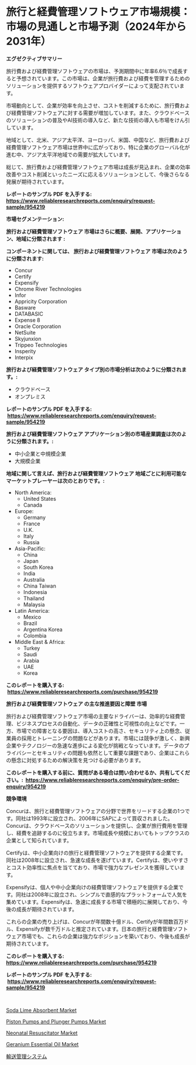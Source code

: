 <p><h1>旅行と経費管理ソフトウェア市場規模：市場の見通しと市場予測（2024年から2031年）</h1></p><p><strong>エグゼクティブサマリー</strong></p>
<p><p>旅行費および経費管理ソフトウェアの市場は、予測期間中に年率6.6％で成長すると予想されています。この市場は、企業が旅行費および経費を管理するためのソリューションを提供するソフトウェアプロバイダーによって支配されています。</p><p>市場動向として、企業が効率を向上させ、コストを削減するために、旅行費および経費管理ソフトウェアに対する需要が増加しています。また、クラウドベースのソリューションの普及やAI技術の導入など、新たな技術の導入も市場をけん引しています。</p><p>地域として、北米、アジア太平洋、ヨーロッパ、米国、中国など、旅行費および経費管理ソフトウェア市場は世界中に広がっており、特に企業のグローバル化が進む中、アジア太平洋地域での需要が拡大しています。</p><p>総じて、旅行費および経費管理ソフトウェア市場は成長が見込まれ、企業の効率改善やコスト削減といったニーズに応えるソリューションとして、今後さらなる発展が期待されています。</p></p>
<p><strong>レポートのサンプル PDF を入手する: <a href="https://www.reliableresearchreports.com/enquiry/request-sample/954219">https://www.reliableresearchreports.com/enquiry/request-sample/954219</a></strong></p>
<p><strong>市場セグメンテーション:</strong></p>
<p><strong> 旅行および経費管理ソフトウェア 市場はさらに概要、展開、アプリケーション、地域に分類されます :</strong></p>
<p><strong>コンポーネントに関しては、 旅行および経費管理ソフトウェア 市場は次のように分類されます: &nbsp;</strong></p>
<p><ul><li>Concur</li><li>Certify</li><li>Expensify</li><li>Chrome River Technologies</li><li>Infor</li><li>Appricity Corporation</li><li>Basware</li><li>DATABASIC</li><li>Expense 8</li><li>Oracle Corporation</li><li>NetSuite</li><li>Skyjunxion</li><li>Trippeo Technologies</li><li>Insperity</li><li>Interpix</li></ul></p>
<p><strong> 旅行および経費管理ソフトウェア タイプ別の市場分析は次のように分類されます。:</strong></p>
<p><ul><li>クラウドベース</li><li>オンプレミス</li></ul></p>
<p><strong>レポートのサンプル PDF を入手する: &nbsp;<a href="https://www.reliableresearchreports.com/enquiry/request-sample/954219">https://www.reliableresearchreports.com/enquiry/request-sample/954219</a></strong></p>
<p><strong> 旅行および経費管理ソフトウェア アプリケーション別の市場産業調査は次のように分類されます。:</strong></p>
<p><ul><li>中小企業と中規模企業</li><li>大規模企業</li></ul></p>
<p><strong>地域に関して言えば、旅行および経費管理ソフトウェア 地域ごとに利用可能なマーケットプレーヤーは次のとおりです。:</strong></p>
<p><ul>
    <li>
        North America:
        <ul>
            <li>United States</li>
            <li>Canada</li>
        </ul>
    </li>
    <li>
        Europe:
        <ul>
            <li>Germany</li>
            <li>France</li>
            <li>U.K.</li>
            <li>Italy</li>
            <li>Russia</li>
        </ul>
    </li>
    <li>
        Asia-Pacific:
        <ul>
            <li>China</li>
            <li>Japan</li>
            <li>South Korea</li>
            <li>India</li>
            <li>Australia</li>
            <li>China Taiwan</li>
            <li>Indonesia</li>
            <li>Thailand</li>
            <li>Malaysia</li>
        </ul>
    </li>
    <li>
        Latin America:
        <ul>
            <li>Mexico</li>
            <li>Brazil</li>
            <li>Argentina Korea</li>
            <li>Colombia</li>
        </ul>
    </li>
    <li>
        Middle East & Africa:
        <ul>
            <li>Turkey</li>
            <li>Saudi</li>
            <li>Arabia</li>
            <li>UAE</li>
            <li>Korea</li>
        </ul>
    </li>
    </ul></p>
<p><strong>このレポートを購入する: &nbsp;<a href="https://www.reliableresearchreports.com/purchase/954219">https://www.reliableresearchreports.com/purchase/954219</a></strong></p>
<p><strong>旅行および経費管理ソフトウェア の主な推進要因と障壁 市場</strong></p>
<p><p>旅行および経費管理ソフトウェア市場の主要なドライバーは、効率的な経費管理、ビジネスプロセスの自動化、データの正確性と可視性の向上などです。一方、市場での障害となる要因は、導入コストの高さ、セキュリティ上の懸念、従業員の採用とトレーニングの問題などがあります。市場には競争が激しく、新興企業やテクノロジーの急速な進歩による変化が挑戦となっています。データのプライバシーとセキュリティの問題も依然として重要な課題であり、企業はこれらの懸念に対処するための解決策を見つける必要があります。</p></p>
<p><strong>このレポートを購入する前に、質問がある場合は問い合わせるか、共有してください。:&nbsp; <a href="https://www.reliableresearchreports.com/enquiry/pre-order-enquiry/954219">https://www.reliableresearchreports.com/enquiry/pre-order-enquiry/954219</a></strong></p>
<p><strong>競争環境</strong></p>
<p><p>Concurは、旅行と経費管理ソフトウェアの分野で世界をリードする企業の1つです。同社は1993年に設立され、2006年にSAPによって買収されました。Concurは、クラウドベースのソリューションを提供し、企業が旅行費用を管理し、経費を追跡するのに役立ちます。市場成長や規模においてもトップクラスの企業として知られています。</p><p>Certifyは、中小企業向けの旅行と経費管理ソフトウェアを提供する企業です。同社は2008年に設立され、急速な成長を遂げています。Certifyは、使いやすさとコスト効率性に焦点を当てており、市場で強力なプレゼンスを獲得しています。</p><p>Expensifyは、個人や中小企業向けの経費管理ソフトウェアを提供する企業です。同社は2008年に設立され、シンプルで直感的なプラットフォームで人気を集めています。Expensifyは、急速に成長する市場で積極的に展開しており、今後の成長が期待されています。</p><p>これらの企業の売り上げは、Concurが年間数十億ドル、Certifyが年間数百万ドル、Expensifyが数千万ドルと推定されています。日本の旅行と経費管理ソフトウェア市場でも、これらの企業は強力なポジションを築いており、今後も成長が期待されています。</p></p>
<p><strong>このレポートを購入する: &nbsp; <a href="https://www.reliableresearchreports.com/purchase/954219">https://www.reliableresearchreports.com/purchase/954219</a></strong></p>
<p><strong>レポートのサンプル PDF を入手する: &nbsp;<a href="https://www.reliableresearchreports.com/enquiry/request-sample/954219">https://www.reliableresearchreports.com/enquiry/request-sample/954219</a></strong><strong></strong></p>
<p>&nbsp;</p>
<p><p><a href="https://issuu.com/reportprime-2/docs/soda-lime-absorbent-market-size-2030.pptx">Soda Lime Absorbent Market</a></p><p><a href="https://github.com/mharielmesa/Market-Research-Report-List-2/blob/main/piston-pumps-and-plunger-pumps-market.md">Piston Pumps and Plunger Pumps Market</a></p><p><a href="https://issuu.com/reportprime-2/docs/neonatal-resuscitator-market-size-2030.pptx">Neonatal Resuscitator Market</a></p><p><a href="https://view.publitas.com/reportprime-1/geranium-essential-oil-market-growth-market-trends-covid-19-impact-and-forecasts-for-period-from-2024-2031/">Geranium Essential Oil Market</a></p><p><a href="https://github.com/sghwr779811674/Market-Research-Report-List-1/blob/main/5379990185136.md">輸送管理システム</a></p></p>